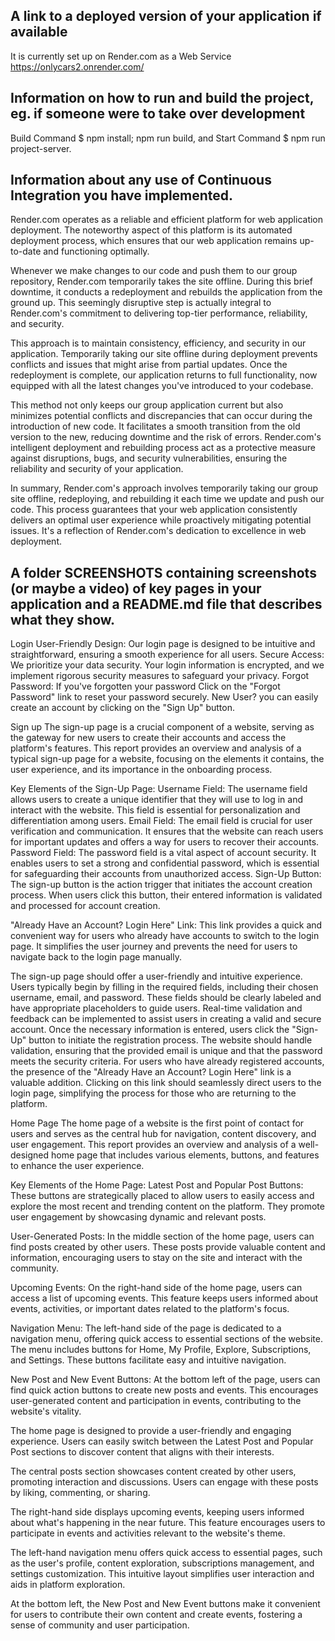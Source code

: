 ## A link to a deployed version of your application if available
It is currently set up on Render.com as a Web Service https://onlycars2.onrender.com/

## Information on how to run and build the project, eg. if someone were to take over development
Build Command $ npm install; npm run build, and Start Command $ npm run project-server.

## Information about any use of Continuous Integration you have implemented.
Render.com operates as a reliable and efficient platform for web application deployment. The noteworthy aspect of this platform is its automated deployment process, which ensures that our web application remains up-to-date and functioning optimally.

Whenever we make changes to our code and push them to our group repository, Render.com temporarily takes the site offline. During this brief downtime, it conducts a redeployment and rebuilds the application from the ground up. This seemingly disruptive step is actually integral to Render.com's commitment to delivering top-tier performance, reliability, and security.

This approach is to maintain consistency, efficiency, and security in our application. Temporarily taking our site offline during deployment prevents conflicts and issues that might arise from partial updates. Once the redeployment is complete, our application returns to full functionality, now equipped with all the latest changes you've introduced to your codebase.

This method not only keeps our group application current but also minimizes potential conflicts and discrepancies that can occur during the introduction of new code. It facilitates a smooth transition from the old version to the new, reducing downtime and the risk of errors. Render.com's intelligent deployment and rebuilding process act as a protective measure against disruptions, bugs, and security vulnerabilities, ensuring the reliability and security of your application.

In summary, Render.com's approach involves temporarily taking our group site offline, redeploying, and rebuilding it each time we update and push our code. This process guarantees that your web application consistently delivers an optimal user experience while proactively mitigating potential issues. It's a reflection of Render.com's dedication to excellence in web deployment.

## A folder SCREENSHOTS containing screenshots (or maybe a video) of key pages in your application and a README.md file that describes what they show.

Login 
User-Friendly Design: Our login page is designed to be intuitive and straightforward, ensuring a smooth experience for all users.
Secure Access: We prioritize your data security. Your login information is encrypted, and we implement rigorous security measures to safeguard your privacy.
Forgot Password: If you've forgotten your password Click on the "Forgot Password" link to reset your password securely.
New User? you can easily create an account by clicking on the "Sign Up" button.

Sign up 
The sign-up page is a crucial component of a website, serving as the gateway for new users to create their accounts and access the platform's features. This report provides an overview and analysis of a typical sign-up page for a website, focusing on the elements it contains, the user experience, and its importance in the onboarding process.

Key Elements of the Sign-Up Page:
Username Field: The username field allows users to create a unique identifier that they will use to log in and interact with the website. This field is essential for personalization and differentiation among users.
Email Field: The email field is crucial for user verification and communication. It ensures that the website can reach users for important updates and offers a way for users to recover their accounts.
Password Field: The password field is a vital aspect of account security. It enables users to set a strong and confidential password, which is essential for safeguarding their accounts from unauthorized access.
Sign-Up Button: The sign-up button is the action trigger that initiates the account creation process. When users click this button, their entered information is validated and processed for account creation.

"Already Have an Account? Login Here" Link: This link provides a quick and convenient way for users who already have accounts to switch to the login page. It simplifies the user journey and prevents the need for users to navigate back to the login page manually.

The sign-up page should offer a user-friendly and intuitive experience. Users typically begin by filling in the required fields, including their chosen username, email, and password. These fields should be clearly labeled and have appropriate placeholders to guide users. Real-time validation and feedback can be implemented to assist users in creating a valid and secure account.
Once the necessary information is entered, users click the "Sign-Up" button to initiate the registration process. The website should handle validation, ensuring that the provided email is unique and that the password meets the security criteria.
For users who have already registered accounts, the presence of the "Already Have an Account? Login Here" link is a valuable addition. Clicking on this link should seamlessly direct users to the login page, simplifying the process for those who are returning to the platform.

Home Page 
The home page of a website is the first point of contact for users and serves as the central hub for navigation, content discovery, and user engagement. This report provides an overview and analysis of a well-designed home page that includes various elements, buttons, and features to enhance the user experience.

Key Elements of the Home Page:
Latest Post and Popular Post Buttons: These buttons are strategically placed to allow users to easily access and explore the most recent and trending content on the platform. They promote user engagement by showcasing dynamic and relevant posts.

User-Generated Posts: In the middle section of the home page, users can find posts created by other users. These posts provide valuable content and information, encouraging users to stay on the site and interact with the community.

Upcoming Events: On the right-hand side of the home page, users can access a list of upcoming events. This feature keeps users informed about events, activities, or important dates related to the platform's focus.

Navigation Menu: The left-hand side of the page is dedicated to a navigation menu, offering quick access to essential sections of the website. The menu includes buttons for Home, My Profile, Explore, Subscriptions, and Settings. These buttons facilitate easy and intuitive navigation.

New Post and New Event Buttons: At the bottom left of the page, users can find quick action buttons to create new posts and events. This encourages user-generated content and participation in events, contributing to the website's vitality.

The home page is designed to provide a user-friendly and engaging experience. Users can easily switch between the Latest Post and Popular Post sections to discover content that aligns with their interests.

The central posts section showcases content created by other users, promoting interaction and discussions. Users can engage with these posts by liking, commenting, or sharing.

The right-hand side displays upcoming events, keeping users informed about what's happening in the near future. This feature encourages users to participate in events and activities relevant to the website's theme.

The left-hand navigation menu offers quick access to essential pages, such as the user's profile, content exploration, subscriptions management, and settings customization. This intuitive layout simplifies user interaction and aids in platform exploration.

At the bottom left, the New Post and New Event buttons make it convenient for users to contribute their own content and create events, fostering a sense of community and user participation.

